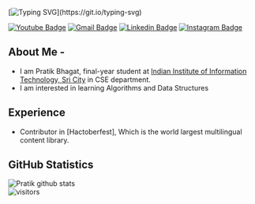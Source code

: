 <!--
**PRATIK BHAGAT/PRATIK BHAGAT** is a ✨ _special_ ✨ repository because its `README.md` (this file) appears on your GitHub profile.

Here are some ideas to get you started:

- 🔭 I’m currently working on ...
- 🌱 I’m currently learning ...
- 👯 I’m looking to collaborate on ...
- 🤔 I’m looking for help with ...
- 💬 Ask me about ...
- 📫 How to reach me: ...
- 😄 Pronouns: ...
- ⚡ Fun fact: ...
-->

[![Typing SVG](https://readme-typing-svg.herokuapp.com?color=47ADB3&vCenter=true&width=540&height=46&lines=Welcome+to+Pratik+Bhagat%27s+GitHub+Profile...)](https://git.io/typing-svg)

[![Youtube Badge](https://img.shields.io/badge/-Code%20With%20Varun-ff0000?style=square&logo=YouTube&logoColor=white&link=https://www.youtube.com/channel/UCBRewejO-I8a4jkygbGnIkQ)](https://www.youtube.com/channel/UCBRewejO-I8a4jkygbGnIkQ)
[![Gmail Badge](https://img.shields.io/badge/-pratikbhagat2707@gmail.com-c14438?style=square&logo=Gmail&logoColor=white&link=mailto:pratikbhagat2707@gmail.com)](mailto:pratikbhagat2707@gmail.com)
[![Linkedin Badge](https://img.shields.io/badge/-Varun%20Kumar%20Bansal-blue?style=square&logo=Linkedin&logoColor=white&link=https://www.linkedin.com/in/pratik-bhagat-b57897214/)](https://www.linkedin.com/in/pratik-bhagat-b57897214/)
[![Instagram Badge](https://img.shields.io/badge/-varun_bansal_21-fd3958?style=square&logo=Instagram&logoColor=white&link=https://www.instagram.com/pratikbhagat490/)](https://www.instagram.com/pratikbhagat490/)
## About Me -
- I am Pratik Bhagat, final-year student at [Indian Institute of Information Technology, Sri City](http://www.iiits.ac.in/) in CSE department.
- I am interested in learning Algorithms and Data Structures

## Experience
- Contributor in [Hactoberfest], Which is the world largest multilingual content library.


## GitHub Statistics
![Pratik github stats](https://github-readme-stats.vercel.app/api?username=pratik-2707&show_icons=true&hide_border=true)
<br>
![visitors](https://visitor-badge.laobi.icu/badge?page_id=pratik-2707.pratik-2707)
